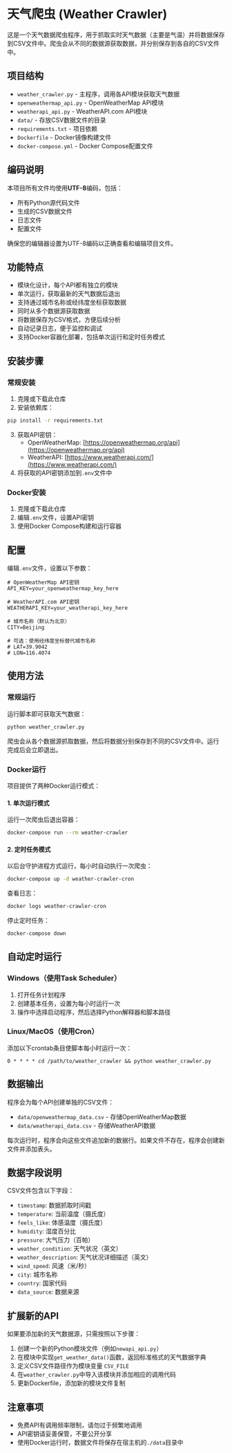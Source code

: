 # 天气爬虫 (Weather Crawler)

这是一个天气数据爬虫程序，用于抓取实时天气数据（主要是气温）并将数据保存到CSV文件中。爬虫会从不同的数据源获取数据，并分别保存到各自的CSV文件中。

## 项目结构

- `weather_crawler.py` - 主程序，调用各API模块获取天气数据
- `openweathermap_api.py` - OpenWeatherMap API模块
- `weatherapi_api.py` - WeatherAPI.com API模块
- `data/` - 存放CSV数据文件的目录
- `requirements.txt` - 项目依赖
- `Dockerfile` - Docker镜像构建文件
- `docker-compose.yml` - Docker Compose配置文件

## 编码说明

本项目所有文件均使用**UTF-8**编码，包括：
- 所有Python源代码文件
- 生成的CSV数据文件
- 日志文件
- 配置文件

确保您的编辑器设置为UTF-8编码以正确查看和编辑项目文件。

## 功能特点

- 模块化设计，每个API都有独立的模块
- 单次运行，获取最新的天气数据后退出
- 支持通过城市名称或经纬度坐标获取数据
- 同时从多个数据源获取数据
- 将数据保存为CSV格式，方便后续分析
- 自动记录日志，便于监控和调试
- 支持Docker容器化部署，包括单次运行和定时任务模式

## 安装步骤

### 常规安装

1. 克隆或下载此仓库
2. 安装依赖库：

```bash
pip install -r requirements.txt
```

3. 获取API密钥：
   - OpenWeatherMap: [https://openweathermap.org/api](https://openweathermap.org/api)
   - WeatherAPI: [https://www.weatherapi.com/](https://www.weatherapi.com/)
4. 将获取的API密钥添加到`.env`文件中

### Docker安装

1. 克隆或下载此仓库
2. 编辑`.env`文件，设置API密钥
3. 使用Docker Compose构建和运行容器

## 配置

编辑`.env`文件，设置以下参数：

```
# OpenWeatherMap API密钥
API_KEY=your_openweathermap_key_here

# WeatherAPI.com API密钥
WEATHERAPI_KEY=your_weatherapi_key_here

# 城市名称（默认为北京）
CITY=Beijing

# 可选：使用经纬度坐标替代城市名称
# LAT=39.9042
# LON=116.4074
```

## 使用方法

### 常规运行

运行脚本即可获取天气数据：

```bash
python weather_crawler.py
```

爬虫会从各个数据源抓取数据，然后将数据分别保存到不同的CSV文件中。运行完成后会立即退出。

### Docker运行

项目提供了两种Docker运行模式：

#### 1. 单次运行模式

运行一次爬虫后退出容器：

```bash
docker-compose run --rm weather-crawler
```

#### 2. 定时任务模式

以后台守护进程方式运行，每小时自动执行一次爬虫：

```bash
docker-compose up -d weather-crawler-cron
```

查看日志：
```bash
docker logs weather-crawler-cron
```

停止定时任务：
```bash
docker-compose down
```

## 自动定时运行

### Windows（使用Task Scheduler）

1. 打开任务计划程序
2. 创建基本任务，设置为每小时运行一次
3. 操作中选择启动程序，然后选择Python解释器和脚本路径

### Linux/MacOS（使用Cron）

添加以下crontab条目使脚本每小时运行一次：

```
0 * * * * cd /path/to/weather_crawler && python weather_crawler.py
```

## 数据输出

程序会为每个API创建单独的CSV文件：

- `data/openweathermap_data.csv` - 存储OpenWeatherMap数据
- `data/weatherapi_data.csv` - 存储WeatherAPI数据

每次运行时，程序会向这些文件追加新的数据行。如果文件不存在，程序会创建新文件并添加表头。

## 数据字段说明

CSV文件包含以下字段：

- `timestamp`: 数据抓取时间戳
- `temperature`: 当前温度（摄氏度）
- `feels_like`: 体感温度（摄氏度）
- `humidity`: 湿度百分比
- `pressure`: 大气压力（百帕）
- `weather_condition`: 天气状况（英文）
- `weather_description`: 天气状况详细描述（英文）
- `wind_speed`: 风速（米/秒）
- `city`: 城市名称
- `country`: 国家代码
- `data_source`: 数据来源

## 扩展新的API

如果要添加新的天气数据源，只需按照以下步骤：

1. 创建一个新的Python模块文件（例如`newapi_api.py`）
2. 在模块中实现`get_weather_data()`函数，返回标准格式的天气数据字典
3. 定义CSV文件路径作为模块变量 `CSV_FILE`
4. 在`weather_crawler.py`中导入该模块并添加相应的调用代码
5. 更新Dockerfile，添加新的模块文件复制

## 注意事项

- 免费API有调用频率限制，请勿过于频繁地调用
- API密钥请妥善保管，不要公开分享
- 使用Docker运行时，数据文件将保存在宿主机的`./data`目录中 
